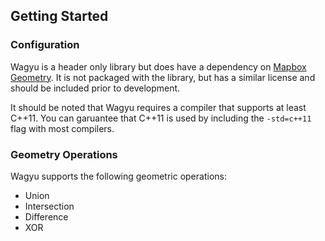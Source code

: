 ## Getting Started


### Configuration 

Wagyu is a header only library but does have a dependency on [Mapbox Geometry](https://github.com/mapbox/geometry.hpp). It is not packaged with the library, but has a similar license and should be included prior to development.

It should be noted that Wagyu requires a compiler that supports at least C++11. You can garuantee that C++11 is used by including the `-std=c++11` flag with most compilers.

### Geometry Operations

Wagyu supports the following geometric operations:

* Union
* Intersection
* Difference
* XOR


